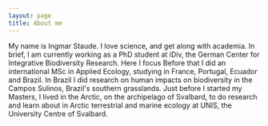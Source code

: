 ```yaml
---
layout: page
title: About me
---
```


My name is Ingmar Staude. I love science, and get along with academia. In brief, I am currently working as a PhD student at iDiv, the German Center for Integrative Biodiversity Research. Here I focus 
Before that I did an international MSc in Applied Ecology, studying in France, Portugal, Ecuador and Brazil. In Brazil I did research on human impacts on biodiversity in the Campos Sulinos, Brazil's southern grasslands. Just before I started my Masters, I lived in the Arctic, on the archipelago of Svalbard, to do research and learn about in Arctic terrestrial and marine ecology at UNIS, the University Centre of Svalbard. 


### 

